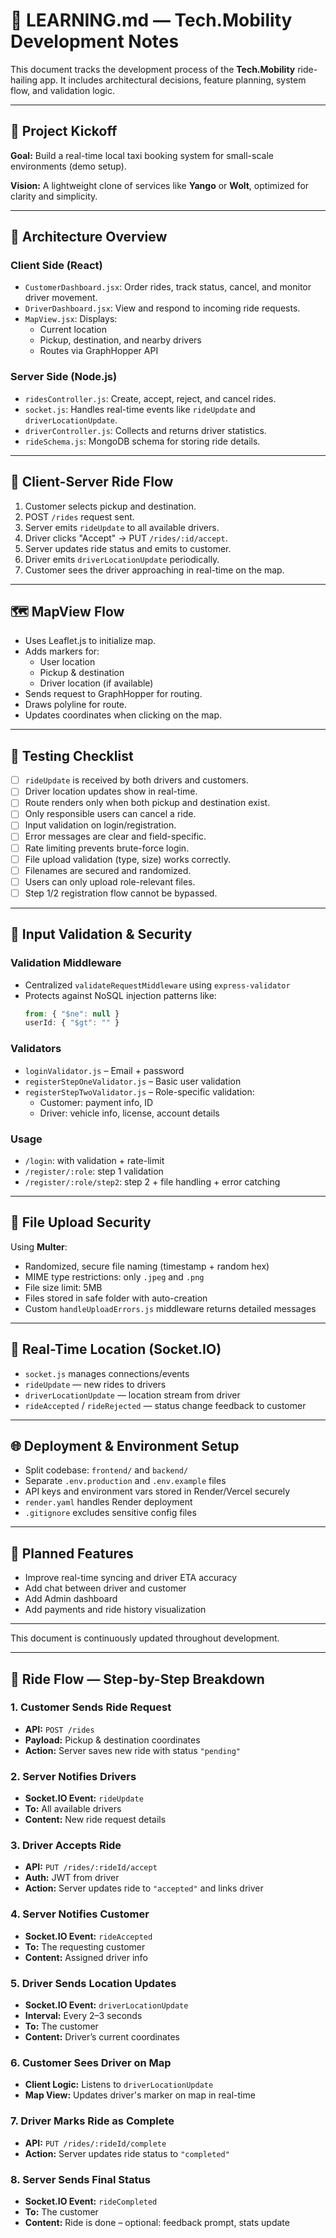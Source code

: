 # 🧠 LEARNING.md — Tech.Mobility Development Notes

This document tracks the development process of the **Tech.Mobility** ride-hailing app. It includes architectural decisions, feature planning, system flow, and validation logic.

---

## 🚀 Project Kickoff

**Goal:** Build a real-time local taxi booking system for small-scale environments (demo setup).

**Vision:** A lightweight clone of services like **Yango** or **Wolt**, optimized for clarity and simplicity.

---

## 🧱 Architecture Overview

### Client Side (React)

- `CustomerDashboard.jsx`: Order rides, track status, cancel, and monitor driver movement.
- `DriverDashboard.jsx`: View and respond to incoming ride requests.
- `MapView.jsx`: Displays:
  - Current location
  - Pickup, destination, and nearby drivers
  - Routes via GraphHopper API

### Server Side (Node.js)

- `ridesController.js`: Create, accept, reject, and cancel rides.
- `socket.js`: Handles real-time events like `rideUpdate` and `driverLocationUpdate`.
- `driverController.js`: Collects and returns driver statistics.
- `rideSchema.js`: MongoDB schema for storing ride details.

---

## 🔄 Client-Server Ride Flow

1. Customer selects pickup and destination.
2. POST `/rides` request sent.
3. Server emits `rideUpdate` to all available drivers.
4. Driver clicks "Accept" → PUT `/rides/:id/accept`.
5. Server updates ride status and emits to customer.
6. Driver emits `driverLocationUpdate` periodically.
7. Customer sees the driver approaching in real-time on the map.

---

## 🗺️ MapView Flow

- Uses Leaflet.js to initialize map.
- Adds markers for:
  - User location
  - Pickup & destination
  - Driver location (if available)
- Sends request to GraphHopper for routing.
- Draws polyline for route.
- Updates coordinates when clicking on the map.

---

## 🧪 Testing Checklist

- [ ] `rideUpdate` is received by both drivers and customers.
- [ ] Driver location updates show in real-time.
- [ ] Route renders only when both pickup and destination exist.
- [ ] Only responsible users can cancel a ride.
- [ ] Input validation on login/registration.
- [ ] Error messages are clear and field-specific.
- [ ] Rate limiting prevents brute-force login.
- [ ] File upload validation (type, size) works correctly.
- [ ] Filenames are secured and randomized.
- [ ] Users can only upload role-relevant files.
- [ ] Step 1/2 registration flow cannot be bypassed.

---

## 🔐 Input Validation & Security

### Validation Middleware

- Centralized `validateRequestMiddleware` using `express-validator`
- Protects against NoSQL injection patterns like:
  ```js
  from: { "$ne": null }
  userId: { "$gt": "" }
  ```

### Validators

- `loginValidator.js` – Email + password
- `registerStepOneValidator.js` – Basic user validation
- `registerStepTwoValidator.js` – Role-specific validation:
  - Customer: payment info, ID
  - Driver: vehicle info, license, account details

### Usage

- `/login`: with validation + rate-limit
- `/register/:role`: step 1 validation
- `/register/:role/step2`: step 2 + file handling + error catching

---

## 📁 File Upload Security

Using **Multer**:

- Randomized, secure file naming (timestamp + random hex)
- MIME type restrictions: only `.jpeg` and `.png`
- File size limit: 5MB
- Files stored in safe folder with auto-creation
- Custom `handleUploadErrors.js` middleware returns detailed messages

---

## 🔌 Real-Time Location (Socket.IO)

- `socket.js` manages connections/events
- `rideUpdate` — new rides to drivers
- `driverLocationUpdate` — location stream from driver
- `rideAccepted` / `rideRejected` — status change feedback to customer

---

## 🌐 Deployment & Environment Setup

- Split codebase: `frontend/` and `backend/`
- Separate `.env.production` and `.env.example` files
- API keys and environment vars stored in Render/Vercel securely
- `render.yaml` handles Render deployment
- `.gitignore` excludes sensitive config files

---

## 🔮 Planned Features

- Improve real-time syncing and driver ETA accuracy
- Add chat between driver and customer
- Add Admin dashboard
- Add payments and ride history visualization

---

This document is continuously updated throughout development.

---

## 🚕 Ride Flow — Step-by-Step Breakdown

### 1. Customer Sends Ride Request
- **API:** `POST /rides`
- **Payload:** Pickup & destination coordinates
- **Action:** Server saves new ride with status `"pending"`

### 2. Server Notifies Drivers
- **Socket.IO Event:** `rideUpdate`
- **To:** All available drivers
- **Content:** New ride request details

### 3. Driver Accepts Ride
- **API:** `PUT /rides/:rideId/accept`
- **Auth:** JWT from driver
- **Action:** Server updates ride to `"accepted"` and links driver

### 4. Server Notifies Customer
- **Socket.IO Event:** `rideAccepted`
- **To:** The requesting customer
- **Content:** Assigned driver info

### 5. Driver Sends Location Updates
- **Socket.IO Event:** `driverLocationUpdate`
- **Interval:** Every 2–3 seconds
- **To:** The customer
- **Content:** Driver’s current coordinates

### 6. Customer Sees Driver on Map
- **Client Logic:** Listens to `driverLocationUpdate`
- **Map View:** Updates driver's marker on map in real-time

### 7. Driver Marks Ride as Complete
- **API:** `PUT /rides/:rideId/complete`
- **Action:** Server updates ride status to `"completed"`

### 8. Server Sends Final Status
- **Socket.IO Event:** `rideCompleted`
- **To:** The customer
- **Content:** Ride is done – optional: feedback prompt, stats update